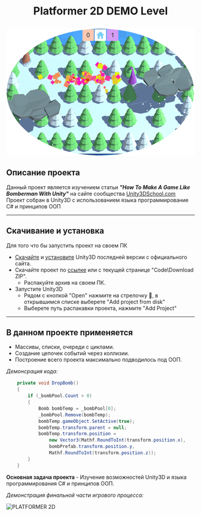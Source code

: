 # <p align="center"> Platformer 2D DEMO Level </p>

<div align="Center">
    <img src = https://github.com/iFEL1x/iFEL1x/blob/main/Resources/Screenshots/Screen(Bomberman)(0).png>
</div>


## Описание проекта

Данный проект является изучением статьи 
***"How To Make A Game Like Bomberman With Unity"*** на сайте сообщества [Unity3DSchool.com](https://www.raywenderlich.com/)
Проект собран в Unity3D с использованием языка программирование C# и принципов ООП

___
## Скачивание и установка
Для того что бы запустить проект на своем ПК

* [Скачайте](https://unity3d.com/ru/get-unity/download) и [установите](https://docs.unity3d.com/2018.2/Documentation/Manual/InstallingUnity.html) Unity3D последней версии с официального сайта.
* Скачайте проект по [ссылке](https://github.com/iFEL1x/Platformer2D_Android_Demo_Level/archive/refs/heads/main.zip) или с текущей страницe "Code\Download ZIP".
    + Распакуйте архив на своем ПК.
* Запустите Unity3D
    + Рядом с кнопкой "Open" нажмите на стрелочку :arrow_down_small:, в открывшимся списке выберете "Add project from disk"
    + Выберете путь распакавки проекта, нажмите "Add Project"

___
## В данном проекте применяется
* Массивы, списки, очереди с циклами.
* Создание цепочек событий через коллизии.
* Построение всего проекта максимально подводилось под ООП.

*Демонсрация кода:*

```C#
    private void DropBomb()
    {
        if (_bombPool.Count > 0)
        {
            Bomb bombTemp = _bombPool[0];
            _bombPool.Remove(bombTemp);
            bombTemp.gameObject.SetActive(true);
            bombTemp.transform.parent = null;
            bombTemp.transform.position =
                new Vector3(Mathf.RoundToInt(transform.position.x),
                bombPrefab.transform.position.y,
                Mathf.RoundToInt(transform.position.z));
        }
    }
```

**Основная задача проекта** - Изучение возможностей Unity3D и языка программирования С# и принципов ООП.

*Демонстрация финальной части игрового процесса:*

![PLATFORMER 2D](https://github.com/iFEL1x/iFEL1x/blob/main/Resources/Image/Gif/mp4%20to%20GIH(Bomberman).gif)
